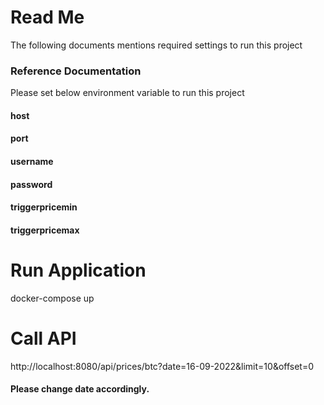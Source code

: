 # Read Me
The following documents mentions required settings to run this project

### Reference Documentation
Please set below environment variable to run this project
#### host
#### port
#### username
#### password
#### triggerpricemin
#### triggerpricemax

# Run Application
docker-compose up

# Call API
http://localhost:8080/api/prices/btc?date=16-09-2022&limit=10&offset=0
#### Please change date accordingly.
